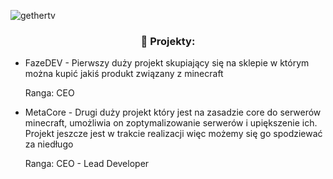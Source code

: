<p align="left"> <img src="https://komarev.com/ghpvc/?username=Linuqsior2&label=Profile%20views&color=orange&style=flat" alt="gethertv" /> </p>

<h3 align="center">🤔 Projekty:</h3>

- FazeDEV - Pierwszy duży projekt skupiający się na sklepie w którym można kupić jakiś produkt związany z minecraft
  <p>Ranga: CEO</p>

- MetaCore - Drugi duży projekt który jest na zasadzie core do serwerów minecraft, umożliwia on zoptymalizowanie serwerów i upiększenie ich. Projekt jeszcze jest w trakcie realizacji więc możemy się go spodziewać za niedługo
  <p>Ranga: CEO - Lead Developer</p>
